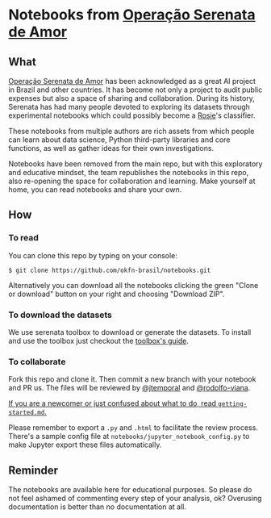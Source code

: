 # Notebooks from [Operação Serenata de Amor](https://github.com/okfn-brasil/serenata-de-amor)

## What

[Operação Serenata de Amor](https://github.com/okfn-brasil/serenata-de-amor) has been acknowledged as a great AI project in Brazil and other countries. It has become not only a project to audit public expenses but also a space of sharing and collaboration. During its history, Serenata has had many people devoted to exploring its datasets through experimental notebooks which could possibly become a [Rosie](https://github.com/okfn-brasil/serenata-de-amor/blob/master/rosie/README.md)'s classifier.

These notebooks from multiple authors are rich assets from which people can learn about data science, Python third-party libraries and core functions, as well as gather ideas for their own investigations.

Notebooks have been removed from the main repo, but with this exploratory and educative mindset, the team republishes the notebooks in this repo, also re-opening the space for collaboration and learning. Make yourself at home, you can read notebooks and share your own.

## How

### To read

You can clone this repo by typing on your console:

```
$ git clone https://github.com/okfn-brasil/notebooks.git
```

Alternatively you can download all the notebooks clicking the green "Clone or download" button on your right and choosing "Download ZIP". 

### To download the datasets

We use serenata toolbox to download or generate the datasets. To install and use the toolbox just checkout the [toolbox's guide](https://github.com/okfn-brasil/serenata-toolbox#serenata-de-amor-toolbox).

### To collaborate

Fork this repo and clone it. Then commit a new branch with your notebook and PR us. The files will be reviewed by [@jtemporal](https://github.com/jtemporal) and [@rodolfo-viana](https://github.com/rodolfo-viana).

[If you are a newcomer or just confused about what to do, read `getting-started.md`.](https://github.com/okfn-brasil/notebooks/blob/master/getting-started.md)

Please remember to export a `.py` and `.html` to facilitate the review process. There's a sample config file at `notebooks/jupyter_notebook_config.py` to make Jupyter export these files automatically.

## Reminder

The notebooks are available here for educational purposes. So please do not feel ashamed of commenting every step of your analysis, ok? Overusing documentation is better than no documentation at all.